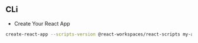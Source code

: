 ## CLi

- Create Your React App

```bash
create-react-app --scripts-version @react-workspaces/react-scripts my-app
```

